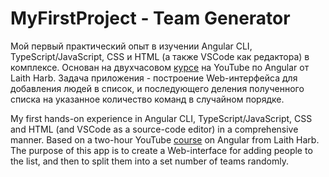 # MyFirstProject - Team Generator

Мой первый практический опыт в изучении Angular CLI, TypeScript/JavaScript, CSS и HTML (а также VSCode как редактора) в комплексе.
Основан на двухчасовом [курсе](https://www.youtube.com/watch?v=WHv1YQUg6ow) на YouTube по Angular от Laith Harb.
Задача приложения - построение Web-интерфейса для добавления людей в список, и последующего деления полученного списка на указанное количество команд в случайном порядке.

My first hands-on experience in Angular CLI, TypeScript/JavaScript, CSS and HTML (and VSCode as a source-code editor) in a comprehensive manner.
Based on a two-hour YouTube [course](https://www.youtube.com/watch?v=WHv1YQUg6ow) on Angular from Laith Harb.
The purpose of this app is to create a Web-interface for adding people to the list, and then to split them into a set number of teams randomly.
